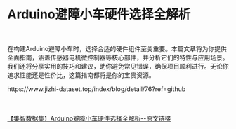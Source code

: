 <h1>Arduino避障小车硬件选择全解析</h1><br /><p>在构建Arduino避障小车时，选择合适的硬件组件至关重要。本篇文章将为你提供全面指南，涵盖传感器电机微控制器等核心部件，并分析它们的特性与应用场景。我们还将分享实用的技巧和建议，助你避免常见错误，确保项目顺利进行。无论你追求性能还是性价比，这篇指南都将是你的宝贵资源。</p><p>https://www.jizhi-dataset.top/index/blog/detail/76?ref=github</p><br /><br /><a href="https://www.jizhi-dataset.top/index/blog/detail/76?ref=github" target="_blank">【集智数据集】Arduino避障小车硬件选择全解析--原文链接</a>